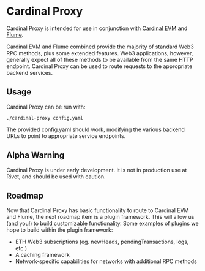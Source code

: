 # Cardinal Proxy

Cardinal Proxy is intended for use in conjunction with
[Cardinal EVM](https://github.com/openrelayxyz/cardinal-evm) and [Flume](https://github.com/openrelayxyz/cardinal-flume).

Cardinal EVM and Flume combined provide the majority of standard Web3 RPC
methods, plus some extended features. Web3 applications, however, generally
expect all of these methods to be available from the same HTTP endpoint.
Cardinal Proxy can be used to route requests to the appropriate backend
services.

## Usage

Cardinal Proxy can be run with:

```
./cardinal-proxy config.yaml
```

The provided config.yaml should work, modifying the various backend URLs to
point to appropriate service endpoints.


## Alpha Warning

Cardinal Proxy is under early development. It is not in production use at
Rivet, and should be used with caution.

## Roadmap

Now that Cardinal Proxy has basic functionality to route to Cardinal EVM and
Flume, the next roadmap item is a plugin framework. This will allow us (and
you!) to build customizable functionality. Some examples of plugins we hope to
build within the plugin framework:

* ETH Web3 subscriptions (eg. newHeads, pendingTransactions, logs, etc.)
* A caching framework
* Network-specific capabilities for networks with additional RPC methods
